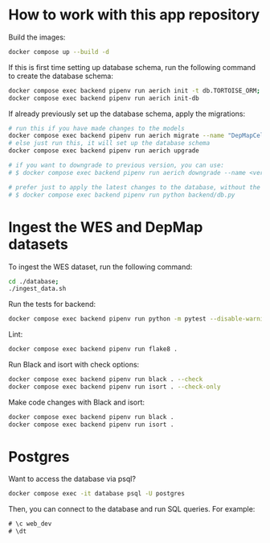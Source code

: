 # How to work with this app repository

Build the images:

```bash
docker compose up --build -d
```

If this is first time setting up database schema, run the following command to create the database schema:

```bash
docker compose exec backend pipenv run aerich init -t db.TORTOISE_ORM;
docker compose exec backend pipenv run aerich init-db
```

If already previously set up the database schema, apply the migrations:

```bash
# run this if you have made changes to the models
docker compose exec backend pipenv run aerich migrate --name "DepMapCellLineProfile-lineage_2-increaseLengthTo100"
# else just run this, it will set up the database schema
docker compose exec backend pipenv run aerich upgrade

# if you want to downgrade to previous version, you can use:
# $ docker compose exec backend pipenv run aerich downgrade --name <version_name>

# prefer just to apply the latest changes to the database, without the migrations?
# $ docker compose exec backend pipenv run python backend/db.py
```

# Ingest the WES and DepMap datasets

To ingest the WES dataset, run the following command:

```bash
cd ./database;
./ingest_data.sh
```

Run the tests for backend:

```bash
docker compose exec backend pipenv run python -m pytest --disable-warnings --cov="."
```

Lint:

```bash
docker compose exec backend pipenv run flake8 .
```

Run Black and isort with check options:

```bash
docker compose exec backend pipenv run black . --check
docker compose exec backend pipenv run isort . --check-only
```

Make code changes with Black and isort:

```bash
docker compose exec backend pipenv run black .
docker compose exec backend pipenv run isort .
```

# Postgres

Want to access the database via psql?

```bash
docker compose exec -it database psql -U postgres
```

Then, you can connect to the database and run SQL queries. For example:

```sql
# \c web_dev
# \dt
```
